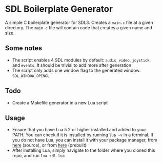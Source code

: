 # SDL Boilerplate Generator
A simple C boilerplate generator for SDL3. Creates a `main.c` file at a given directory. The `main.c`
file will contain code that creates a given name and size.

## Some notes
- The script enables 4 SDL modules by default: `audio`, `video`, `joystick`, and `events`. It should
  be trivial to add more after generation
- The script only adds one window flag to the generated window: `SDL_WINDOW_OPENGL`

## Todo
- Create a Makefile generator in a new Lua script

## Usage
- Ensure that you have Lua 5.2 or higher installed and added to your PATH. You can check if it is
  installed by running `lua -v` in a terminal. If you do not have Lua, you can install it with your
  package manager, from [here](https://www.lua.org/download.html) (source), or from 
  [here](https://luabinaries.sourceforge.net/) (prebuilt)
- After installing Lua, simply navigate to the folder where you cloned this repo, and run `lua sdl.lua`
